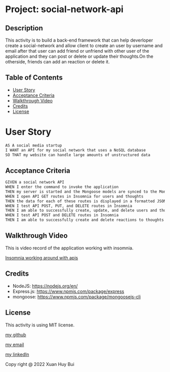 # Project: social-network-api
## Description

This activity is to build a back-end framework that can help deverloper create a social-network and allow client to create an user by username and email after that user can add friend or unfriend with other user of the application and they can post or delete or update their thoughts.On the otherside, friends can add an reaction or delete it.

## Table of Contents

- [User Story](#user-story)
- [Acceptance Criteria](#acceptance-criteria)
- [Walkthrough Video](#walkthrough-video)
- [Credits](#credits)
- [License](#License)

# User Story

```md
AS A social media startup
I WANT an API for my social network that uses a NoSQL database
SO THAT my website can handle large amounts of unstructured data
```

## Acceptance Criteria

```md
GIVEN a social network API
WHEN I enter the command to invoke the application
THEN my server is started and the Mongoose models are synced to the MongoDB database
WHEN I open API GET routes in Insomnia for users and thoughts
THEN the data for each of these routes is displayed in a formatted JSON
WHEN I test API POST, PUT, and DELETE routes in Insomnia
THEN I am able to successfully create, update, and delete users and thoughts in my database
WHEN I test API POST and DELETE routes in Insomnia
THEN I am able to successfully create and delete reactions to thoughts and add and remove friends to a user’s friend list
```

## Walkthrough Video
This is video record of the application working with insomnia.

[Insomnia working around with apis](https://drive.google.com/file/d/1iHsuDKLXzoFzcKw1LmxdY7LTHWVQaBXd/view)

## Credits
- NodeJS: https://nodejs.org/en/
- Express.js: https://www.npmjs.com/package/express
- mongoose: https://www.npmjs.com/package/mongoosejs-cli
 

## License

This activity is using MIT license.

[my github](https://github.com/HuyBui1987)

[my email](huybuixuan87@gmail.com)

[my linkedIn](https://www.linkedin.com/in/huy-bui-xuan-b0b079238/)

Copy right @ 2022 Xuan Huy Bui
